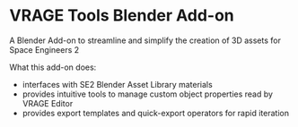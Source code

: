 # VRAGE Tools Blender Add-on
A Blender Add-on to streamline and simplify the creation of 3D assets for Space Engineers 2

What this add-on does:
- interfaces with SE2 Blender Asset Library materials
- provides intuitive tools to manage custom object properties read by VRAGE Editor
- provides export templates and quick-export operators for rapid iteration
